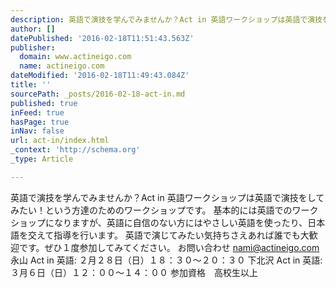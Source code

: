 ```yaml
---
description: 英語で演技を学んでみませんか？Act in 英語ワークショップは英語で演技をしてみたい！という方達のためのワークショップです。 基本的には英語でのワークショップになりますが、英語に自信のない方にはやさしい英語を使ったり、日本語を交えて指導を行います。 英語で演じてみたい気持ちさえあれば誰でも大歓迎です。ぜひ１度参加して
author: []
datePublished: '2016-02-18T11:51:43.563Z'
publisher:
  domain: www.actineigo.com
  name: actineigo.com
dateModified: '2016-02-18T11:49:43.084Z'
title: ''
sourcePath: _posts/2016-02-18-act-in.md
published: true
inFeed: true
hasPage: true
inNav: false
url: act-in/index.html
_context: 'http://schema.org'
_type: Article

---
```

英語で演技を学んでみませんか？Act in 英語ワークショップは英語で演技をしてみたい！という方達のためのワークショップです。 基本的には英語でのワークショップになりますが、英語に自信のない方にはやさしい英語を使ったり、日本語を交えて指導を行います。 英語で演じてみたい気持ちさえあれば誰でも大歓迎です。ぜひ１度参加してみてください。 お問い合わせ nami@actineigo.com 永山 Act in 英語: ２月２８日（日）１８：３０〜２０：３０ 下北沢 Act in 英語: ３月６日（日）１２：００〜１４：００ 参加資格　高校生以上